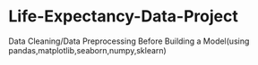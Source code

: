 # Life-Expectancy-Data-Project
Data Cleaning/Data Preprocessing Before Building a Model(using pandas,matplotlib,seaborn,numpy,sklearn)
